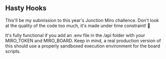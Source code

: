 ## Hasty Hooks

This'll be my submission to this year's Junction Miro challence. Don't look at the quality of the code too much, it's made under time constraint! 😬

It's fully functional if you add an .env file in the /api folder with your MIRO_TOKEN and MIRO_BOARD. Keep in mind, a real production version of this should use a properly sandboxed execution environment for the board scripts.